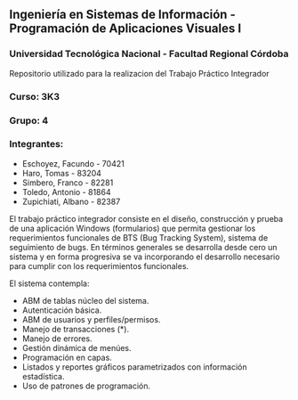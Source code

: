## Ingeniería en Sistemas de Información - Programación de Aplicaciones Visuales I

### Universidad Tecnológica Nacional - Facultad Regional Córdoba

Repositorio utilizado para la realizacion del Trabajo Práctico Integrador

### Curso: 3K3

### Grupo: 4

### Integrantes:

- Eschoyez, Facundo - 70421
- Haro, Tomas - 83204
- Simbero, Franco - 82281
- Toledo, Antonio - 81864
- Zupichiati, Albano - 82387


El trabajo práctico integrador consiste en el diseño, construcción y prueba de una aplicación Windows (formularios) que permita gestionar los requerimientos funcionales de BTS (Bug Tracking System), sistema de seguimiento de bugs. En términos generales se desarrolla desde cero un sistema y en forma progresiva se va incorporando el desarrollo necesario para cumplir con los requerimientos funcionales.

El sistema contempla:
  - ABM de tablas núcleo del sistema.
  - Autenticación básica.
  - ABM de usuarios y perfiles/permisos.
  - Manejo de transacciones (*).
  - Manejo de errores.
  - Gestión dinámica de menúes.
  - Programación en capas.
  - Listados y reportes gráficos parametrizados con información estadística.
  - Uso de patrones de programación.
